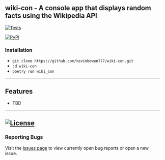 ## wiki-con - A console app that displays random facts using the Wikipedia API

[![Tests](https://github.com/kevinbowen777/wiki-con/workflows/Tests/badge.svg)](https://github.com/kevinbowen777/wiki-con/actions?workflow=Tests)

[![PyPI](https://img.shields.io/pypi/v/wiki-con.svg)](https://pypi.org/project/wiki-con/)

### Installation
 - `git clone https://github.com/kevinbowen777/wiki-con.git`
 - `cd wiki-con`
 - `poetry run wiki_con`

---
## Features
 - TBD

---
[![License](https://img.shields.io/badge/license-MIT-green)](https://github.com/kevinbowen777/wiki-con/blob/master/LICENSE)
---
### Reporting Bugs

   Visit the [Issues page](https://github.com/kevinbowen777/wiki-con/issues) to view currently open bug reports or open a new issue.
